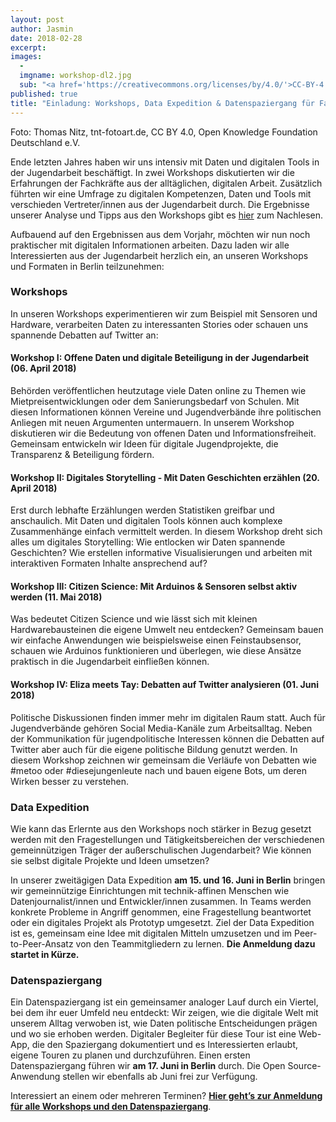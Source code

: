 ```yaml
---
layout: post
author: Jasmin
date: 2018-02-28
excerpt: 
images:
  - 
  imgname: workshop-dl2.jpg
  sub: "<a href='https://creativecommons.org/licenses/by/4.0/'>CC-BY-4.0</a>, OKF DE, Foto: Thomas Nitz, tnt-fotoart.de"
published: true
title: "Einladung: Workshops, Data Expedition & Datenspaziergang für Fachkräfte in der Jugendarbeit"
---
```


Foto: Thomas Nitz, tnt-fotoart.de, CC BY 4.0, Open Knowledge Foundation Deutschland e.V.

Ende letzten Jahres haben wir uns intensiv mit Daten und digitalen Tools in der Jugendarbeit beschäftigt. In zwei Workshops diskutierten wir die Erfahrungen der Fachkräfte aus der alltäglichen, digitalen Arbeit. Zusätzlich führten wir eine Umfrage zu digitalen Kompetenzen, Daten und Tools mit verschieden Vertreter/innen aus der Jugendarbeit durch. Die Ergebnisse unserer Analyse und Tipps aus den Workshops gibt es [hier](https://bedarfsanalyse.demokratielabore.de) zum Nachlesen. 

Aufbauend auf den Ergebnissen aus dem Vorjahr, möchten wir nun noch praktischer mit digitalen Informationen arbeiten. Dazu laden wir alle Interessierten aus der Jugendarbeit herzlich ein, an unseren Workshops und Formaten  in Berlin teilzunehmen:

### Workshops
In unseren Workshops experimentieren wir zum Beispiel mit Sensoren und Hardware, verarbeiten Daten zu interessanten Stories oder schauen uns spannende Debatten auf Twitter an: 

#### Workshop I: Offene Daten und digitale Beteiligung in der Jugendarbeit (06. April 2018)
Behörden veröffentlichen heutzutage viele Daten online zu Themen wie Mietpreisentwicklungen oder dem Sanierungsbedarf von Schulen. Mit diesen Informationen können Vereine und Jugendverbände ihre politischen Anliegen mit neuen Argumenten untermauern. In unserem Workshop diskutieren wir die Bedeutung von offenen Daten und Informationsfreiheit. Gemeinsam entwickeln wir Ideen für digitale Jugendprojekte, die Transparenz & Beteiligung fördern.
 
#### Workshop II: Digitales Storytelling - Mit Daten Geschichten erzählen (20. April 2018)
Erst durch lebhafte Erzählungen werden Statistiken greifbar und anschaulich. Mit Daten und digitalen Tools können auch komplexe Zusammenhänge einfach vermittelt werden. In diesem Workshop dreht sich alles um digitales Storytelling: Wie entlocken wir Daten spannende Geschichten? Wie erstellen informative Visualisierungen und arbeiten mit interaktiven Formaten Inhalte ansprechend auf?
 
#### Workshop III: Citizen Science: Mit Arduinos & Sensoren selbst aktiv werden (11. Mai 2018)
Was bedeutet Citizen Science und wie lässt sich mit kleinen Hardwarebausteinen die eigene Umwelt neu entdecken? Gemeinsam bauen wir einfache Anwendungen wie beispielsweise einen Feinstaubsensor, schauen wie Arduinos funktionieren und überlegen, wie diese Ansätze praktisch in die Jugendarbeit einfließen können.
 
#### Workshop IV: Eliza meets Tay: Debatten auf Twitter analysieren (01. Juni 2018)
Politische Diskussionen finden immer mehr im digitalen Raum statt. Auch für Jugendverbände gehören Social Media-Kanäle zum Arbeitsalltag. Neben der Kommunikation für jugendpolitische Interessen können die Debatten auf Twitter aber auch für die eigene politische Bildung genutzt werden. In diesem Workshop zeichnen wir gemeinsam die Verläufe von Debatten wie #metoo oder #diesejungenleute nach und bauen eigene Bots, um deren Wirken besser zu verstehen.

### Data Expedition
 
Wie kann das Erlernte aus den Workshops noch stärker in Bezug gesetzt werden mit den Fragestellungen und Tätigkeitsbereichen der verschiedenen gemeinnützigen Träger der außerschulischen Jugendarbeit? Wie können sie selbst digitale Projekte und Ideen umsetzen?
 
In unserer zweitägigen Data Expedition **am 15. und 16. Juni in Berlin** bringen wir gemeinnützige Einrichtungen mit technik-affinen Menschen wie Datenjournalist/innen und Entwickler/innen zusammen. In Teams werden konkrete Probleme in Angriff genommen, eine Fragestellung beantwortet oder ein digitales Projekt als Prototyp umgesetzt. Ziel der Data Expedition ist es, gemeinsam eine Idee mit digitalen Mitteln umzusetzen und im Peer-to-Peer-Ansatz von den Teammitgliedern zu lernen. **Die Anmeldung dazu startet in Kürze.** 

### Datenspaziergang
 
Ein Datenspaziergang ist ein gemeinsamer analoger Lauf durch ein Viertel, bei dem ihr euer Umfeld neu entdeckt: Wir zeigen, wie die digitale Welt mit unserem Alltag verwoben ist, wie Daten politische Entscheidungen prägen und wo sie erhoben werden. Digitaler Begleiter für diese Tour ist eine Web-App, die den Spaziergang dokumentiert und es Interessierten erlaubt, eigene Touren zu planen und durchzuführen. Einen ersten Datenspaziergang führen wir **am 17. Juni in Berlin** durch. Die Open Source-Anwendung stellen wir ebenfalls ab Juni frei zur Verfügung. 

Interessiert an einem oder mehreren Terminen? **[Hier geht’s zur Anmeldung für alle Workshops und den Datenspaziergang](https://goo.gl/forms/BIp8tBFxbTWUP2Ox2)**.
